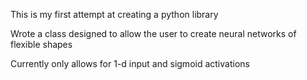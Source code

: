 This is my first attempt at creating a python library


Wrote a class designed to allow the user to create neural networks of flexible shapes


Currently only allows for 1-d input and sigmoid activations


